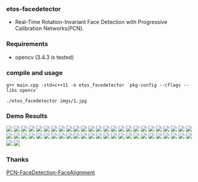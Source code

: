 
### etos-facedetector

- Real-Time Rotation-Invariant Face Detection with Progressive Calibration Networks(PCN). 

### Requirements

- opencv (3.4.3 is tested)

### compile and usage

```
g++ main.cpp -std=c++11 -o etos_facedetector `pkg-config --cflags --libs opencv`
```

```
./etos_facedetector imgs/1.jpg
```

### Demo Results

![](imgs/1.jpg) ![](results/out1.jpg)
![](imgs/2.jpg) ![](results/out2.jpg)
![](imgs/3.jpg) ![](results/out3.jpg)
![](imgs/4.jpg) ![](results/out4.jpg)
![](imgs/5.jpg) ![](results/out5.jpg)
![](imgs/6.jpg) ![](results/out6.jpg)
![](imgs/7.jpg) ![](results/out7.jpg)
![](imgs/8.jpg) ![](results/out8.jpg)
![](imgs/9.jpg) ![](results/out9.jpg)
![](imgs/10.jpg) ![](results/out10.jpg)
![](imgs/11.jpg) ![](results/out11.jpg)
![](imgs/12.jpg) ![](results/out12.jpg)
![](imgs/13.jpg) ![](results/out13.jpg)
![](imgs/14.jpg) ![](results/out14.jpg)
![](imgs/15.jpg) ![](results/out15.jpg)
![](imgs/16.jpg) ![](results/out16.jpg)
![](imgs/17.jpg) ![](results/out17.jpg)
![](imgs/18.jpg) ![](results/out18.jpg)
![](imgs/19.jpg) ![](results/out19.jpg)
![](imgs/20.jpg) ![](results/out20.jpg)
![](imgs/21.jpg) ![](results/out21.jpg)
![](imgs/22.jpg) ![](results/out22.jpg)
![](imgs/23.jpg) ![](results/out23.jpg)
![](imgs/24.jpg) ![](results/out24.jpg)
![](imgs/25.jpg) ![](results/out25.jpg)
![](imgs/26.jpg) ![](results/out26.jpg)

### Thanks 

[PCN-FaceDetection-FaceAlignment](https://github.com/Jack-CV/PCN-FaceDetection-FaceAlignment)
